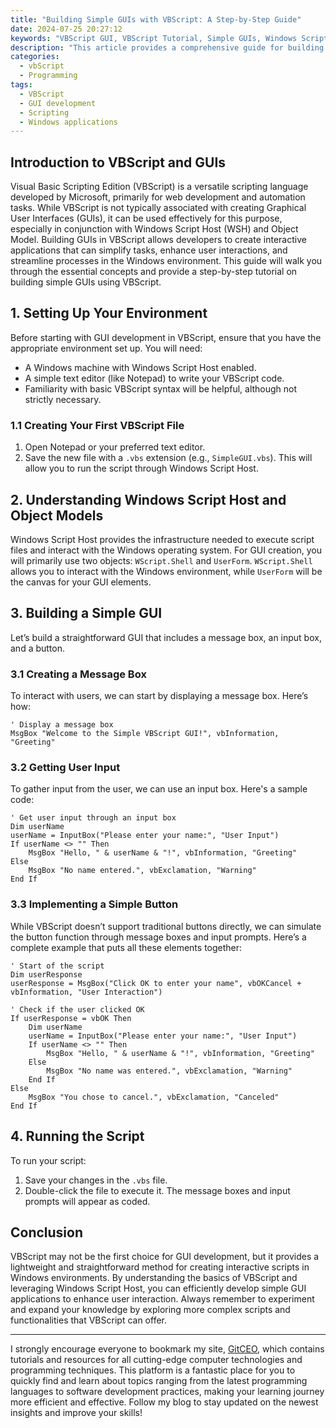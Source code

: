 ```yaml
---
title: "Building Simple GUIs with VBScript: A Step-by-Step Guide"
date: 2024-07-25 20:27:12
keywords: "VBScript GUI, VBScript Tutorial, Simple GUIs, Windows Scripting, VBScript Applications"
description: "This article provides a comprehensive guide for building simple Graphical User Interfaces (GUIs) using VBScript. It covers the necessary concepts, tools, and code examples to help you create interactive applications on Windows. Perfect for beginners, this tutorial breaks down the process into manageable steps, ensuring that you can follow along and build your own GUI applications with ease."
categories:
  - vbScript
  - Programming
tags:
  - VBScript
  - GUI development
  - Scripting
  - Windows applications
---
```


## Introduction to VBScript and GUIs

Visual Basic Scripting Edition (VBScript) is a versatile scripting language developed by Microsoft, primarily for web development and automation tasks. While VBScript is not typically associated with creating Graphical User Interfaces (GUIs), it can be used effectively for this purpose, especially in conjunction with Windows Script Host (WSH) and Object Model. Building GUIs in VBScript allows developers to create interactive applications that can simplify tasks, enhance user interactions, and streamline processes in the Windows environment. This guide will walk you through the essential concepts and provide a step-by-step tutorial on building simple GUIs using VBScript.

<!-- more -->

## 1. Setting Up Your Environment

Before starting with GUI development in VBScript, ensure that you have the appropriate environment set up. You will need:

- A Windows machine with Windows Script Host enabled.
- A simple text editor (like Notepad) to write your VBScript code.
- Familiarity with basic VBScript syntax will be helpful, although not strictly necessary.

### 1.1 Creating Your First VBScript File

1. Open Notepad or your preferred text editor.
2. Save the new file with a `.vbs` extension (e.g., `SimpleGUI.vbs`). This will allow you to run the script through Windows Script Host.

## 2. Understanding Windows Script Host and Object Models

Windows Script Host provides the infrastructure needed to execute script files and interact with the Windows operating system. For GUI creation, you will primarily use two objects: `WScript.Shell` and `UserForm`. `WScript.Shell` allows you to interact with the Windows environment, while `UserForm` will be the canvas for your GUI elements.

## 3. Building a Simple GUI 

Let’s build a straightforward GUI that includes a message box, an input box, and a button.

### 3.1 Creating a Message Box

To interact with users, we can start by displaying a message box. Here’s how:

```vbscript
' Display a message box
MsgBox "Welcome to the Simple VBScript GUI!", vbInformation, "Greeting"
```

### 3.2 Getting User Input

To gather input from the user, we can use an input box. Here's a sample code:

```vbscript
' Get user input through an input box
Dim userName
userName = InputBox("Please enter your name:", "User Input")
If userName <> "" Then
    MsgBox "Hello, " & userName & "!", vbInformation, "Greeting"
Else
    MsgBox "No name entered.", vbExclamation, "Warning"
End If
```

### 3.3 Implementing a Simple Button

While VBScript doesn’t support traditional buttons directly, we can simulate the button function through message boxes and input prompts. Here’s a complete example that puts all these elements together:

```vbscript
' Start of the script
Dim userResponse
userResponse = MsgBox("Click OK to enter your name", vbOKCancel + vbInformation, "User Interaction")

' Check if the user clicked OK
If userResponse = vbOK Then
    Dim userName
    userName = InputBox("Please enter your name:", "User Input")
    If userName <> "" Then
        MsgBox "Hello, " & userName & "!", vbInformation, "Greeting"
    Else
        MsgBox "No name was entered.", vbExclamation, "Warning"
    End If
Else
    MsgBox "You chose to cancel.", vbExclamation, "Canceled"
End If
```

## 4. Running the Script

To run your script:

1. Save your changes in the `.vbs` file.
2. Double-click the file to execute it. The message boxes and input prompts will appear as coded.

## Conclusion

VBScript may not be the first choice for GUI development, but it provides a lightweight and straightforward method for creating interactive scripts in Windows environments. By understanding the basics of VBScript and leveraging Windows Script Host, you can efficiently develop simple GUI applications to enhance user interaction. Always remember to experiment and expand your knowledge by exploring more complex scripts and functionalities that VBScript can offer.

---

I strongly encourage everyone to bookmark my site, [GitCEO](https://gitceo.com), which contains tutorials and resources for all cutting-edge computer technologies and programming techniques. This platform is a fantastic place for you to quickly find and learn about topics ranging from the latest programming languages to software development practices, making your learning journey more efficient and effective. Follow my blog to stay updated on the newest insights and improve your skills!